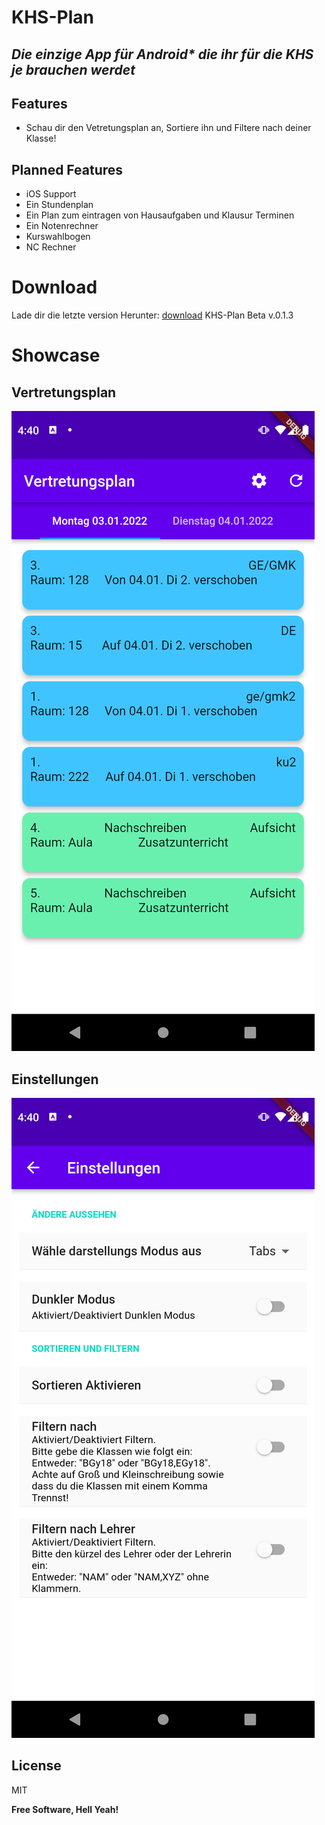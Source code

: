 # KHS-Plan

## _Die einzige App für Android* die ihr für die KHS je brauchen werdet_

## Features

- Schau dir den Vetretungsplan an, Sortiere ihn und Filtere nach deiner Klasse!

## Planned Features

- iOS Support
- Ein Stundenplan
- Ein Plan zum eintragen von Hausaufgaben und Klausur Terminen
- Ein Notenrechner
- Kurswahlbogen
- NC Rechner

# Download

Lade dir die letzte version Herunter: [download] KHS-Plan Beta v.0.1.3

# Showcase

## Vertretungsplan

![Vetretungsplan](https://github.com/KHSplan/KHS-Plan/blob/master/screenshots/Screenshot_1641141637.png)

## Einstellungen

![Einstellungen](https://github.com/KHSplan/KHS-Plan/blob/master/screenshots/Screenshot_1641141650.png)

## License

MIT

**Free Software, Hell Yeah!**


[download]:<https://github.com/KHSplan/KHS-Plan/releases/tag/v0.1.3>
